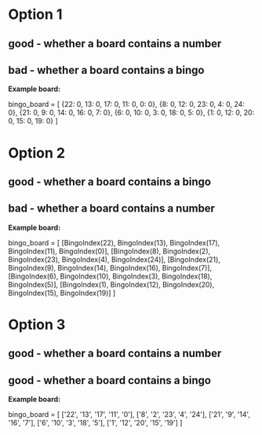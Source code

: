 # Option 1
## good - whether a board contains a number
## bad - whether a board contains a bingo

__Example board:__

bingo_board = [
  {22: 0, 13: 0, 17: 0, 11: 0, 0: 0},
  {8: 0, 12: 0, 23: 0, 4: 0, 24: 0},
  {21: 0, 9: 0, 14: 0, 16: 0, 7: 0},
  {6: 0, 10: 0, 3: 0, 18: 0, 5: 0},
  {1: 0, 12: 0, 20: 0, 15: 0, 19: 0}
]

# Option 2
## good - whether a board contains a bingo
## bad - whether a board contains a number

__Example board:__

bingo_board = [
  [BingoIndex(22), BingoIndex(13), BingoIndex(17), BingoIndex(11), BingoIndex(0)],
  [BingoIndex(8), BingoIndex(2), BingoIndex(23), BingoIndex(4), BingoIndex(24)],
  [BingoIndex(21), BingoIndex(9), BingoIndex(14), BingoIndex(16), BingoIndex(7)],
  [BingoIndex(6), BingoIndex(10), BingoIndex(3), BingoIndex(18), BingoIndex(5)],
  [BingoIndex(1), BingoIndex(12), BingoIndex(20), BingoIndex(15), BingoIndex(19)]
]

# Option 3
## good - whether a board contains a number
## good - whether a board contains a bingo

__Example board:__

bingo_board = [
  ['22', '13', '17', '11', '0'],
  ['8',  '2', '23',  '4', '24'],
  ['21', '9', '14', '16', '7'],
  ['6', '10', '3', '18', '5'],
  ['1', '12', '20', '15', '19']
]